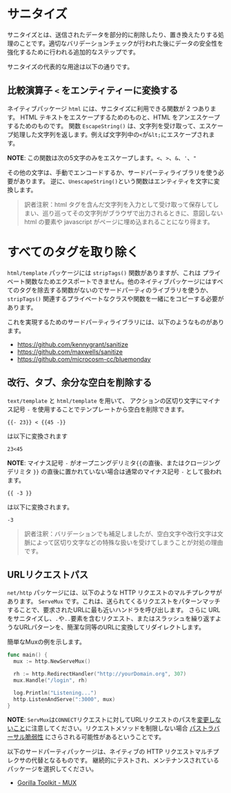 サニタイズ
============

サニタイズとは、送信されたデータを部分的に削除したり、置き換えたりする処理のことです。適切なバリデーションチェックが行われた後にデータの安全性を強化するために行われる追加的なステップです。

サニタイズの代表的な用途は以下の通りです。

## 比較演算子 `<` をエンティティーに変換する

ネイティブパッケージ `html` には、サニタイズに利用できる関数が 2 つあります。
HTML テキストをエスケープするためのものと、HTML をアンエスケープするためのものです。
関数 `EscapeString()` は、文字列を受け取って、エスケープ処理した文字列を返します。例えば文字列中の`<`が`&lt;`にエスケープされます。

**NOTE**: この関数は次の5文字のみをエスケープします。`<`、`>`、`&`、`'`、`"`

その他の文字は、手動でエンコードするか、サードパーティライブラリを使う必要があります。
逆に、`UnescapeString()`という関数はエンティティを文字に変換します。

> 訳者注釈：html タグを含んだ文字列を入力として受け取って保存してしまい、巡り巡ってその文字列がブラウザで出力されるときに、意図しない html の要素や javascript がページに埋め込まれることになり得ます。

# すべてのタグを取り除く

`html/template` パッケージには `stripTags()` 関数がありますが、これは
プライベート関数なためエクスポートできません。他のネイティブパッケージにはすべてのタグを除去する関数がないのでサードパーティのライブラリを使うか、`stripTags()` 関連するプライベートなクラスや関数を一緒にをコピーする必要があります。

これを実現するためのサードパーティライブラリには、以下のようなものがあります。

* https://github.com/kennygrant/sanitize
* https://github.com/maxwells/sanitize
* https://github.com/microcosm-cc/bluemonday

## 改行、タブ、余分な空白を削除する

`text/template` と `html/template` を用いて、
アクションの区切り文字にマイナス記号 `-` を使用することでテンプレートから空白を削除できます。

```
{{- 23}} < {{45 -}}
```

は以下に変換されます

```
23<45
```

**NOTE**: マイナス記号 `-` がオープニングデリミタ`{{`の直後、またはクロージングデリミタ `}}` の直後に置かれていない場合は通常のマイナス記号 `-` として扱われます。

```
{{ -3 }}
```

は以下に変換されます。

```
-3
```


> 訳者注釈：バリデーションでも補足しましたが、空白文字や改行文字は文脈によって区切り文字などの特殊な扱いを受けてしまうことが対処の理由です。

## URLリクエストパス

`net/http` パッケージには、以下のような HTTP リクエストのマルチプレクサがあります。
`ServeMux` です。これは、送られてくるリクエストをパターンマッチすることで、要求されたURLに最も近いハンドラを呼び出します。
さらに URLをサニタイズし、`.`や`..`要素を含むリクエスト、またはスラッシュを繰り返すようなURLパターンを、簡潔な同等のURLに変換してリダイレクトします。

簡単なMuxの例を示します。

```go
func main() {
  mux := http.NewServeMux()

  rh := http.RedirectHandler("http://yourDomain.org", 307)
  mux.Handle("/login", rh)

  log.Println("Listening...")
  http.ListenAndServe(":3000", mux)
}
```

**NOTE**: `ServMux`は`CONNECT`リクエストに対してURLリクエストのパスを[変更しないこと][2]に注意してください。リクエストメソッドを制限しない場合 [パストラバーサル脆弱性][3] にさらされる可能性があるということです。

以下のサードパーティパッケージは、ネイティブの HTTP リクエストマルチプレクサの代替となるものです。
継続的にテストされ、メンテナンスされているパッケージを選択してください。


* [Gorilla Toolkit - MUX][1]

[1]: http://www.gorillatoolkit.org/pkg/mux
[2]: https://golang.org/pkg/net/http/#ServeMux.Handler
[3]: https://ilyaglotov.com/blog/servemux-and-path-traversal
